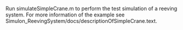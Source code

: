 Run simulateSimpleCrane.m to perform the test simulation of a reeving system. For more information of the example see Simulon_ReevingSystem/docs/descriptionOfSimpleCrane.text.
